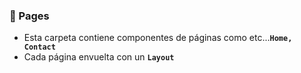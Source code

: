 ### **📁 Pages**

- Esta carpeta contiene componentes de páginas como etc...**`Home, Contact`**
- Cada página envuelta con un **`Layout`**
